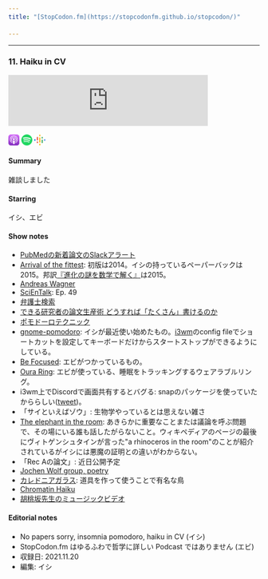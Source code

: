 ```yaml
---
title: "[StopCodon.fm](https://stopcodonfm.github.io/stopcodon/)"

---
```

-------
### 11. Haiku in CV 

<iframe src="https://anchor.fm/stopcodon/embed/episodes/11--Haiku-in-CV-e1alv02" height="102px" width="400px" frameborder="0" scrolling="no"></iframe>

[<img src="https://raw.githubusercontent.com/StopCodonfm/stopcodon/main/logos/apple-podcasts.png" width="22px">](https://podcasts.apple.com/jp/podcast/11-haiku-in-cv/id1572672009?i=1000542761678)
[<img src="https://raw.githubusercontent.com/StopCodonfm/stopcodon/main/logos/spotify.png" width="22px">](https://open.spotify.com/episode/6Iq0crjmRT1xCPW6T2siw6)
[<img src="https://raw.githubusercontent.com/StopCodonfm/stopcodon/main/logos/google-podcasts.png" width="22px">](https://podcasts.google.com/feed/aHR0cHM6Ly9hbmNob3IuZm0vcy81YjY0MGVhMC9wb2RjYXN0L3Jzcw/episode/YmFkZDU0YzItNzEzNy00ZDBlLTgzODItNTQwMjNlYmQxOTIz?sa=X&ved=0CAUQkfYCahcKEwj4rejW8KT1AhUAAAAAHQAAAAAQAQ)




#### Summary
雑談しました


#### Starring
イシ、エビ

#### Show notes

+ [PubMedの新着論文のSlackアラート](https://weblog.shak.jp/2020/05/pubmedslack-20205/)
+ [Arrival of the fittest](https://www.amazon.co.jp/dp/1780747659/ref=cm_sw_em_r_mt_dp_BZM0Q04SBHCZF81RXG9C): 初版は2014。イシの持っているペーパーバックは2015。邦訳[『進化の謎を数学で解く』](https://www.amazon.co.jp/dp/4163902376/ref=cm_sw_em_r_mt_dp_X60TS7KRPBZE016XBM06)は2015。
+ [Andreas Wagner](https://en.wikipedia.org/wiki/Andreas_Wagner)
+ [SciEnTalk](https://lit.link/scientalk): Ep. 49
+ [弁護士検索](https://www.bengoshikai.jp/)
+ [できる研究者の論文生産術 どうすれば「たくさん」書けるのか](https://www.amazon.co.jp/dp/4061531530/ref=cm_sw_em_r_mt_dp_DYM9MYZ0TVM2F4C0WQY8)
+ [ポモドーロテクニック](https://ja.wikipedia.org/wiki/%E3%83%9D%E3%83%A2%E3%83%89%E3%83%BC%E3%83%AD%E3%83%BB%E3%83%86%E3%82%AF%E3%83%8B%E3%83%83%E3%82%AF)
+ [gnome-pomodoro](https://gnomepomodoro.org/): イシが最近使い始めたもの。[i3wm](https://i3wm.org/)のconfig fileでショートカットを設定してキーボードだけからスタートストップができるようにしている。
+ [Be Focused](https://apps.apple.com/us/app/be-focused-focus-timer/id973134470?mt=12): エビがつかっているもの。
+ [Oura Ring](https://ouraring.com/): エビが使っている、睡眠をトラッキングするウェアラブルリング。
+ i3wm上でDiscordで画面共有するとバグる: snapのパッケージを使っていたかららしい([tweet](https://twitter.com/discord/status/1247671281723604992))。
+ 「サイといえばゾウ」: 生物学やっているとは思えない雑さ
+ [The elephant in the room](https://en.wikipedia.org/wiki/Elephant_in_the_room): あきらかに重要なことまたは議論を呼ぶ問題で、その場にいる誰も話したがらないこと。ウィキペディアのページの最後にヴィトゲンシュタインが言った"a rhinoceros in the room"のことが紹介されているがイシには悪魔の証明との違いがわからない。
+ 「Rec Aの論文」: 近日公開予定
+ [Jochen Wolf group, poetry](https://evol.bio.lmu.de/research/j_wolf/poetry/index.html)
+ [カレドニアガラス](https://ja.wikipedia.org/wiki/%E3%82%AB%E3%83%AC%E3%83%89%E3%83%8B%E3%82%A2%E3%82%AC%E3%83%A9%E3%82%B9): 道具を作って使うことで有名な鳥
+ [Chromatin Haiku](https://twitter.com/ChromatinHaiku)
+ [胡桃坂先生のミュージックビデオ](https://www.iqb.u-tokyo.ac.jp/kurumizakalab/media.html)



#### Editorial notes
- No papers sorry, insomnia pomodoro, haiku in CV (イシ)
- StopCodon.fm はゆるふわで哲学に詳しい Podcast ではありません (エビ)
- 収録日: 2021.11.20
- 編集: イシ
